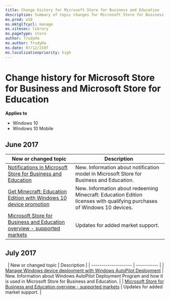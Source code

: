 ```yaml
---
title: Change history for Microsoft Store for Business and Education
description: Summary of topic changes for Microsoft Store for Business and Microsoft Store for Education. 
ms.prod: w10
ms.mktglfcycl: manage
ms.sitesec: library
ms.pagetype: store
author: TrudyHa
ms.author: TrudyHa
ms.date: 07/12/2107
ms.localizationpriority: high
---
```


# Change history for Microsoft Store for Business and Microsoft Store for Education  

**Applies to**

-   Windows 10
-   Windows 10 Mobile

## June 2017
| New or changed topic | Description |
| -------------------- | ----------- |
| [Notifications in Microsoft Store for Business and Education](notifications-microsoft-store-business.md) | New. Information about notification model in Microsoft Store for Business and Education. |
| [Get Minecraft: Education Edition with Windows 10 device promotion](https://docs.microsoft.com/education/windows/get-minecraft-device-promotion) | New. Information about redeeming Minecraft: Education Edition licenses with qualifying purchases of Windows 10 devices.  |
| [Microsoft Store for Business and Education overview - supported markets](https://docs.microsoft.com/en-us/microsoft-store/windows-store-for-business-overview#supported-markets) | Updates for added market support. |

## July 2017
 
| New or changed topic | Description |
| -------------------- | ----------- |
| [Manage Windows device deployment with Windows AutoPilot Deployment](add-profile-to-devices.md) | New. Information about Windows AutoPilot Deployment Program and how it is used in Microsoft Store for Business and Education.  |
| [Microsoft Store for Business and Education overview - supported markets](https://docs.microsoft.com/en-us/microsoft-store/windows-store-for-business-overview#supported-markets) | Updates for added market support. |
 





